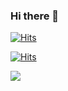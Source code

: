 ### Hi there 👋

[![Hits](https://u8views.com/1/count-hits-seeyoufarm-com-style-total.svg)](https://u8views.com/github/YaroslavPodorvanov)

[![Hits](https://hits.seeyoufarm.com/api/count/incr/badge.svg?url=https%3A%2F%2Fgithub.com%2FYaroslavPodorvanov%2FYaroslavPodorvanov&count_bg=%2379C83D&title_bg=%23555555&icon=&icon_color=%23E7E7E7&title=hits&edge_flat=false)](https://hits.seeyoufarm.com)

<a href="https://hits.seeyoufarm.com"><img src="https://hits.seeyoufarm.com/api/count/incr/badge.svg?url=https%3A%2F%2Fgithub.com%2FYaroslavPodorvanov%2FYaroslavPodorvanov&count_bg=%2379C83D&title_bg=%23555555&icon=&icon_color=%23E7E7E7&title=hits&edge_flat=false"/></a>
